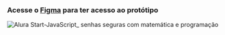 ### Acesse o [Figma](https://www.figma.com/community/file/1281336077503271053/javascript-senhas-seguras-com-matematica-e-programacao) para ter acesso ao protótipo

![Alura Start-JavaScript_ senhas seguras com matemática e programação](https://github.com/kayke2007/gerador-de-senha)
